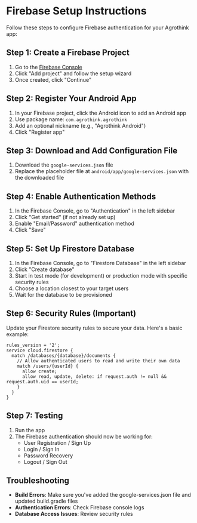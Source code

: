 # Firebase Setup Instructions

Follow these steps to configure Firebase authentication for your Agrothink app:

## Step 1: Create a Firebase Project

1. Go to the [Firebase Console](https://console.firebase.google.com/)
2. Click "Add project" and follow the setup wizard
3. Once created, click "Continue"

## Step 2: Register Your Android App

1. In your Firebase project, click the Android icon to add an Android app
2. Use package name: `com.agrothink.agrothink`
3. Add an optional nickname (e.g., "Agrothink Android")
4. Click "Register app"

## Step 3: Download and Add Configuration File

1. Download the `google-services.json` file
2. Replace the placeholder file at `android/app/google-services.json` with the downloaded file

## Step 4: Enable Authentication Methods

1. In the Firebase Console, go to "Authentication" in the left sidebar
2. Click "Get started" (if not already set up)
3. Enable "Email/Password" authentication method
4. Click "Save"

## Step 5: Set Up Firestore Database

1. In the Firebase Console, go to "Firestore Database" in the left sidebar
2. Click "Create database"
3. Start in test mode (for development) or production mode with specific security rules
4. Choose a location closest to your target users
5. Wait for the database to be provisioned

## Step 6: Security Rules (Important)

Update your Firestore security rules to secure your data. Here's a basic example:

```
rules_version = '2';
service cloud.firestore {
  match /databases/{database}/documents {
    // Allow authenticated users to read and write their own data
    match /users/{userId} {
      allow create;
      allow read, update, delete: if request.auth != null && request.auth.uid == userId;
    }
  }
}
```

## Step 7: Testing

1. Run the app
2. The Firebase authentication should now be working for:
   - User Registration / Sign Up
   - Login / Sign In
   - Password Recovery
   - Logout / Sign Out

## Troubleshooting

- **Build Errors**: Make sure you've added the google-services.json file and updated build.gradle files
- **Authentication Errors**: Check Firebase console logs
- **Database Access Issues**: Review security rules 
